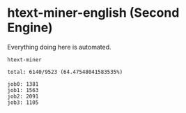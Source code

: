 # htext-miner-english (Second Engine)

Everything doing here is automated.

```
htext-miner

total: 6140/9523 (64.47548041583535%)

job0: 1381
job1: 1563
job2: 2091
job3: 1105
```